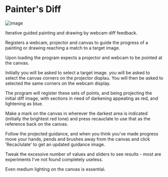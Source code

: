 # Painter's Diff
![image](https://github.com/user-attachments/assets/a1c24893-b2d2-4fe0-8e0a-52cf1281e2dd)

Iterative guided painting and drawing by webcam diff feedback.

Registers a webcam, projector and canvas to guide the progress of a painting or drawing reaching a match to a target image.

Upon loading the program expects a projector and webcam to be pointed at the canvas.

Initially you will be asked to select a target image.
you will be asked to select the canvas corners on the projector displau.
You will then be asked to selected the same corners on the webcam display.

The program will register these sets of points, and being projecting the initial diff image, with sections in need of darkening appeating as red, and lightening as blue.

Make a mark on the canvas in wherever the darkest area is indicated (initially the brightest red tone) and press recauclate to use that as the reference back on the canvas.

Follow the projected guidance, and when you think you've made progress move your hands, pends and brushes away from the canvas and click 'Recaclulate' to get an updated guidance image.  

Tweak the excessive number of values and sliders to see results - most are experiments I've not found completely useless.

Even medium lighting on the canvas is essential.

 
